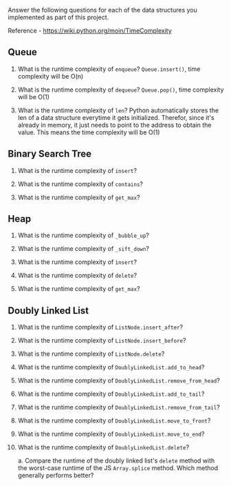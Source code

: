 Answer the following questions for each of the data structures you implemented as part of this project.

Reference - https://wiki.python.org/moin/TimeComplexity

## Queue

1. What is the runtime complexity of `enqueue`?
    `Queue.insert()`, time complexity will be O(n)

2. What is the runtime complexity of `dequeue`?
    `Queue.pop()`, time complexity will be O(1)

3. What is the runtime complexity of `len`?
    Python automatically stores the len of a data structure everytime it gets initialized.
    Therefor, since it's already in memory, it just needs to point to the address to obtain the value.
    This means the time complexity will be O(1)

## Binary Search Tree

1. What is the runtime complexity of `insert`?

2. What is the runtime complexity of `contains`?

3. What is the runtime complexity of `get_max`?

## Heap

1. What is the runtime complexity of `_bubble_up`?

2. What is the runtime complexity of `_sift_down`?

3. What is the runtime complexity of `insert`?

4. What is the runtime complexity of `delete`?

5. What is the runtime complexity of `get_max`?

## Doubly Linked List

1. What is the runtime complexity of `ListNode.insert_after`?

2. What is the runtime complexity of `ListNode.insert_before`?

3. What is the runtime complexity of `ListNode.delete`?

4. What is the runtime complexity of `DoublyLinkedList.add_to_head`?

5. What is the runtime complexity of `DoublyLinkedList.remove_from_head`?

6. What is the runtime complexity of `DoublyLinkedList.add_to_tail`?

7. What is the runtime complexity of `DoublyLinkedList.remove_from_tail`?

8. What is the runtime complexity of `DoublyLinkedList.move_to_front`?

9. What is the runtime complexity of `DoublyLinkedList.move_to_end`?

10. What is the runtime complexity of `DoublyLinkedList.delete`?

    a. Compare the runtime of the doubly linked list's `delete` method with the worst-case runtime of the JS `Array.splice` method. Which method generally performs better?